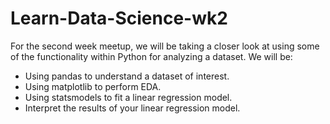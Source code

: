 # Learn-Data-Science-wk2

For the second week meetup, we will be taking a closer look at using some of the functionality within Python for analyzing a dataset.  We will be:

* Using pandas to understand a dataset of interest.
* Using matplotlib to perform EDA.
* Using statsmodels to fit a linear regression model.
* Interpret the results of your linear regression model.


